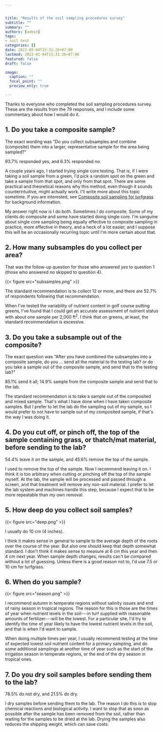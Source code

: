 ```yaml
---


title: "Results of the soil sampling procedures survey"
subtitle: ""
summary: ""
authors: [admin]
tags: 
- soil test
categories: []
date: 2022-02-04T15:31:26+07:00
lastmod: 2022-02-04T15:31:26+07:00
featured: false
draft: false

image:
  caption: ""
  focal_point: ""
  preview_only: true

---
```


Thanks to everyone who completed the soil sampling procedures survey. These are the results from the 79 responses, and I include some commentary about how I would do it.

## 1. Do you take a composite sample?

The exact wording was "Do you collect subsamples and combine (composite) them into a larger, representative sample for the area being sampled?"

93.7% responded yes, and 6.3% responded no.

A couple years ago, I started trying single core testing. That is, if I were taking a soil sample from a green, I'd pick a random spot on the green and take a sample from that spot, and only from that spot. There are some practical and theoretical reasons why this method, even though it sounds counterintuitive, might actually work. I'll write more about this topic sometime. If you are interested, see [Composite soil sampling for turfgrass](http://www.files.asianturfgrass.com/202002_composite_sampling.pdf) for background information. 

My answer right now is I do both. Sometimes I do composite. Some of my clients do composite and some have started doing single core. I'm sanguine about single core sampling being equally effective to composite sampling in practice, more effective in theory, and a heck of a lot easier, and I suppose this will be an occasionally recurring topic until I'm more certain about that.

## 2. How many subsamples do you collect per area?

That was the follow-up question for those who answered *yes* to question 1 (those who answered *no* skipped to question 4).

{{< figure src="subsamples.png" >}}

The standard recommendation is to collect 12 or more, and there are 52.7% of respondents following that recommendation.

When I've tested the variability of nutrient content in golf course putting greens, I've found that I could get an accurate assessment of nutrient status with about one sample per 2,000 ft<sup>2</sup>. I think that on greens, at least, the standard recommendation is excessive.

## 3. Do you take a subsample out of the composite?

The exact question was "After you have combined the subsamples into a composite sample, do you ... send all the material to the testing lab? or do you take a sample out of the composite sample, and send that to the testing lab?"

85.1% send it all; 14.9% sample from the composite sample and send that to the lab.

The standard recommendation is to take a sample out of the composited and mixed sample. That's what I have done when I have taken composite samples. But I prefer to let the lab do the sampling out of my sample, so I would prefer to not have to sample out of my composited sample, if that's the way I was doing it.

## 4. Do you cut off, or pinch off, the top of the sample containing grass, or thatch/mat material, before sending to the lab?

54.4% leave it on the sample, and 45.6% remove the top of the sample.

I used to remove the top of the sample. Now I recommend leaving it on. I think it is too arbitrary when cutting or pinching off the top of the sample myself. At the lab, the sample will be processed and passed through a screen, and that treatment will remove any non-soil material. I prefer to let the lab system and machines handle this step, because I expect that to be more repeatable than my own removal.

## 5. How deep do you collect soil samples?

{{< figure src="deep.png" >}}

I usually do 10 cm (4 inches).

I think it makes sense in general to sample to the average depth of the roots over the course of the year. But also one should keep that depth somewhat standard. I don't think it makes sense to measure at 6 cm this year and then 4 cm next year. When sample depth changes, results can't be compared without a lot of guessing. Unless there is a good reason not to, I'd use 7.5 or 10 cm for turfgrass.

## 6. When do you sample?

{{< figure src="season.png" >}}

I recommend autumn in temperate regions without salinity issues and end of rainy season in tropical regions. The reason for this is those are the times of year when nutrient levels in the soil---in turf supplied with reasonable amounts of fertilizer---will be the lowest. For a particular site, I'd try to identify the time of year likely to have the lowest nutrient levels in the soil, and that is when I'd want to sample. 

When doing multiple times per year, I usually recommend testing at the time of expected lowest soil nutrient content for a primary sampling, and do some additional samplings at another time of year such as the start of the irrigation season in temperate regions, or the end of the dry season in tropical ones.

## 7. Do you dry soil samples before sending them to the lab?

78.5% do not dry, and 21.5% do dry.

I dry samples before sending them to the lab. The reason I do this is to stop chemical reactions and biological activity. I want to stop that as soon as possible after the sample has been removed from the soil, rather than waiting for the samples to be dried at the lab. Drying the samples also reduces the shipping weight, which can save costs.
